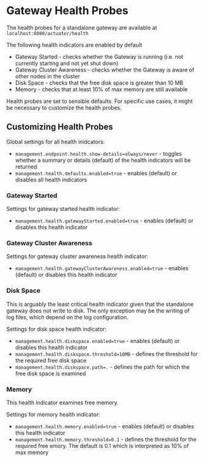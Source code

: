 # Gateway Health Probes

The health probes for a standalone gateway are available at `localhost:8080/actuator/health`

The following health indicators are enabled by default
* Gateway Started - checks whether the Gateway is running (i.e. not currently starting and not yet shut down)
* Gateway Cluster Awareness - checks whether the Gateway is aware of other nodes in the cluster
* Disk Space - checks that the free disk space is greater than 10 MB
* Memory - checks that at least 10% of max memory are still available

Health probes are set to sensible defaults. For specific use cases, it might be necessary to customize the health probes.

## Customizing Health Probes

Global settings for all health inidcators:
* `management.endpoint.health.show-details=always/never` - toggles whether a summary or details (default) of the health indicators will be returned
* `management.health.defaults.enabled=true` - enables (default) or disables all health indicators

### Gateway Started ###

Settings for gateway started health indicator:
* `management.health.gatewayStarted.enabled=true` - enables (default) or disables this health indicator

### Gateway Cluster Awareness ###

Settings for gateway cluster awareness health indicator:
* `management.health.gatewayClusterAwareness.enabled=true` - enables (default) or disables this health indicator

### Disk Space
This is arguably the least critical health indicator given that the standalone gateway does not write to disk. The only exception may be the writing of log files, which depend on the log configuration.

Settings for disk space health indicator:
* `management.health.diskspace.enabled=true` - enables (default) or disables this health indicator
* `management.health.diskspace.threshold=10MB` - defines the threshold for the required free disk space
* `management.health.diskspace.path=.` - defines the path for which the free disk space is examined

### Memory
This health indicator examines free memory.

Settings for memory health indicator:
* `management.health.memory.enabled=true` - enables (default) or disables this health indicator
* `management.health.memory.threshold=0.1` - defines the threshold for the required free emory. The default is 0.1 which is interpreted as 10% of max memory
